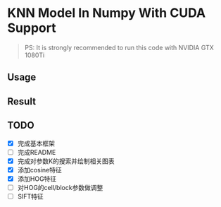 # KNN Model In Numpy With CUDA Support

> PS: It is strongly recommended to run this code with NVIDIA GTX 1080Ti

## Usage

## Result

## TODO

- [x] 完成基本框架
- [ ] 完成README
- [x] 完成对参数K的搜索并绘制相关图表
- [x] 添加cosine特征
- [x] 添加HOG特征
- [ ] 对HOG的cell/block参数做调整
- [ ] SIFT特征